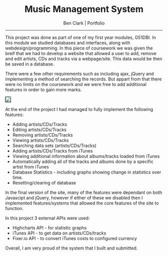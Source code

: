 <div style="text-align: center">
  <h1>Music Management System</h1>
  <p>Ben Clark | Portfolio</p>
</div>

---

This project was done as part of one of my first year modules, G51DBI. In this module we studied databases and interfaces, along with webdesign/programming. In this piece of coursework we was given the breif that we had to develop a website that allowed a user to add, remove and edit artists, CDs and tracks via a webpage/site. This data would be then be saved in a database.

There were a few other requirements such as including ajax, jQuery and implementing a method of searching the records. But appart from that there were no limits on the coursework and we were free to add additional features in order to gain more marks.

<img style="border: 1px solid black;" src="https://benclark158.github.io/docs/projects/imgs/music_ss.JPG"></img>

At the end of the project I had managed to fully implement the following features:
 * Adding artists/CDs/Tracks
 * Editing artists/CDs/Tracks
 * Removing artists/CDs/Tracks
 * Viewing artists/CDs/Tracks
 * Searching data sets (artists/CDs/Tracks)
 * Adding artists/CDs/Tracks from iTunes
 * Viewing additional information about albums/tracks loaded from iTunes
 * Automatically adding all of the tracks and albums done by a specific artist from iTunes
 * Database Statistics - including graphs showing change in statistics over time.
 * Resetting/clearing of database

In the final version of the site, many of the features were dependant on both Javascipt and jQuery, however if either of these we disabled then I implemented features/systems that allowed the core features of the site to function.

 In this project 3 external APIs were used:
  * Highcharts API - for statistic graphs
  * iTunes API - to get data on artists/CDs/tracks
  * Fixer.io API - to convert iTunes costs to configured currency

Overall, I am very proud of the system that I built and submitted.
